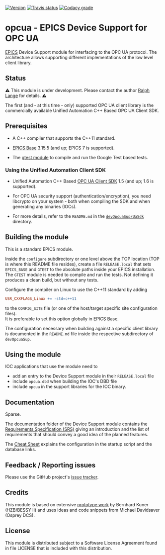<a target="_blank" href="http://semver.org">![Version][badge.version]</a>
<a target="_blank" href="https://travis-ci.org/ralphlange/opcua">![Travis status][badge.travis]</a>
<a target="_blank" href="https://www.codacy.com/app/ralphlange/opcua">![Codacy grade][badge.codacy]</a>

# opcua - EPICS Device Support for OPC UA

[EPICS](https://epics-controls.org) Device Support module for interfacing
to the OPC UA protocol. The architecture allows supporting different
implementations of the low level client library.

## Status

:warning:
This module is under development.
Please contact the author [Ralph Lange](mailto:ralph.lange@gmx.de) for details.
:warning:

The first (and - at this time - only) supported OPC UA client library is the
commercially available Unified Automation C++ Based OPC UA Client SDK.

## Prerequisites

*   A C++ compiler that supports the C++11 standard.

*   [EPICS Base](https://epics-controls.org/resources-and-support/base/)
    3.15.5 (and up; EPICS 7 is supported).

*   The [gtest module](https://github.com/epics-modules/gtest) to compile and
    run the Google Test based tests.

### Using the Unified Automation Client SDK

*   Unified Automation C++ Based [OPC UA Client SDK][unified.sdk] 1.5
    (and up; 1.6 is supported).

*   For OPC UA security support (authentication/encryption), you need
    libcrypto on your system - both when compiling the SDK and when generating
    any binaries (IOCs).

*   For more details, refer to the `README.md` in the
    [`devOpcuaSup/UaSdk`][uasdk.dir] directory.

## Building the module

This is a standard EPICS module.

Inside the `configure` subdirectory or one level above the TOP location
(TOP is where this README file resides), create a file `RELEASE.local`
that sets `EPICS_BASE` and `GTEST` to the absolute paths inside your EPICS
installation. The `GTEST` module is needed to compile and run the tests.
Not defining it produces a clean build, but without any tests.

Configure the compiler on Linux to use the C++11 standard by adding
```makefile
USR_CXXFLAGS_Linux += -std=c++11
```
to the `CONFIG_SITE` file (or one of the host/target specific site
configuration files). \
It is preferable to set this option globally in EPICS Base.

The configuration necessary when building against a specific client library
is documented in the `README.md` file inside the respective subdirectory of
`devOpcuaSup`.

## Using the module

IOC applications that use the module need to

*   add an entry to the Device Support module in their `RELEASE.local` file
*   include `opcua.dbd` when building the IOC's DBD file
*   include `opcua` in the support libraries for the IOC binary.

## Documentation

Sparse.

The documentation folder of the Device Support module contains the
[Requirements Specification (SRS)][requirements.pdf] giving an introduction
and the list of requirements that should convey a good idea of the planned
features.

The [Cheat Sheet][cheatsheet.pdf] explains the configuration in the startup
script and the database links.

## Feedback / Reporting issues

Please use the GitHub project's
[issue tracker](https://github.com/ralphlange/opcua/issues).

## Credits

This module is based on extensive
[prototype work](https://github.com/bkuner/opcUaUnifiedAutomation)
by Bernhard Kuner (HZB/BESSY II) and uses ideas and code snippets from
Michael Davidsaver (Osprey DCS).

## License

This module is distributed subject to a Software License Agreement found
in file LICENSE that is included with this distribution.

<!-- Links -->
[badge.version]: https://badge.fury.io/gh/ralphlange%2Fopcua.svg
[badge.travis]: https://travis-ci.org/ralphlange/opcua.svg?branch=master
[badge.codacy]: https://api.codacy.com/project/badge/Grade/65b1d28ca5e34a7d853d168f50beaafc

[unified.sdk]: https://www.unified-automation.com/products/client-sdk/c-ua-client-sdk.html

[uasdk.dir]: https://github.com/ralphlange/opcua/tree/master/devOpcuaSup/UaSdk
[requirements.pdf]: https://docs.google.com/viewer?url=https://raw.githubusercontent.com/ralphlange/opcua/master/documentation/EPICS%20Support%20for%20OPC%20UA%20-%20SRS.pdf
[cheatsheet.pdf]: https://docs.google.com/viewer?url=https://raw.githubusercontent.com/ralphlange/opcua/master/documentation/EPICS%20Support%20for%20OPC%20UA%20-%20Cheat%20Sheet.pdf
